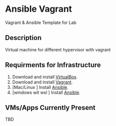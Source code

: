 # Ansible Vagrant 

Vagrant & Ansible Template for Lab

## Description

Virtual machine for different hypervisor with vagrant 



## Requirments for Infrastructure

  1. Download and install [VirtualBox](https://www.virtualbox.org/wiki/Downloads).
  2. Download and install [Vagrant](http://www.vagrantup.com/downloads.html).
  3. [Mac/Linux ] Install [Ansible](http://docs.ansible.com/intro_installation.html).
  3. [windows wit wsl  ] Install [Ansible](http://docs.ansible.com/ansible/latest/intro_windows.html#using-a-windows-control-machine).
  


 


## VMs/Apps Currently Present

 TBD
  